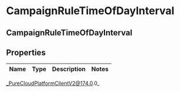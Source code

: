 # CampaignRuleTimeOfDayInterval

## CampaignRuleTimeOfDayInterval

## Properties

|Name | Type | Description | Notes|
|------------ | ------------- | ------------- | -------------|



_PureCloudPlatformClientV2@174.0.0_
